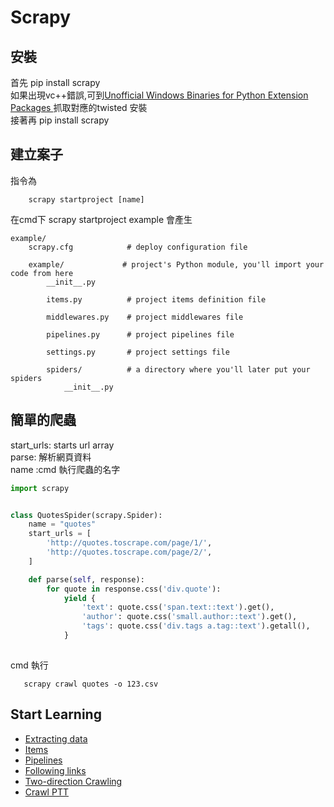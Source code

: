 # Scrapy

## 安裝
首先 pip install scrapy </br>
如果出現vc++錯誤,可到<a href="https://www.lfd.uci.edu/~gohlke/pythonlibs/#twisted ">Unofficial Windows Binaries for Python Extension Packages </a> 抓取對應的twisted 安裝</br>
接著再 pip install scrapy </br>


## 建立案子
指令為
```
    scrapy startproject [name]
```
 
在cmd下   scrapy startproject example 會產生

```
example/
    scrapy.cfg            # deploy configuration file

    example/             # project's Python module, you'll import your code from here
        __init__.py

        items.py          # project items definition file

        middlewares.py    # project middlewares file

        pipelines.py      # project pipelines file

        settings.py       # project settings file

        spiders/          # a directory where you'll later put your spiders
            __init__.py
```            

## 簡單的爬蟲


start_urls: starts url array<br>
parse: 解析網頁資料<br>
name :cmd 執行爬蟲的名字
 
```python 
import scrapy


class QuotesSpider(scrapy.Spider):
    name = "quotes"
    start_urls = [
        'http://quotes.toscrape.com/page/1/',
        'http://quotes.toscrape.com/page/2/',
    ]

    def parse(self, response):
        for quote in response.css('div.quote'):
            yield {
                'text': quote.css('span.text::text').get(),
                'author': quote.css('small.author::text').get(),
                'tags': quote.css('div.tags a.tag::text').getall(),
            }
     
 ```
 

 cmd 執行
 ```
    scrapy crawl quotes -o 123.csv 
 ```
 
 ## Start Learning
 
 <ul>
    <li><a href = "https://github.com/Eddie02582/Scrapy/tree/master/Extracting%20data">Extracting data</a></li>
    <li><a href = "https://github.com/Eddie02582/Scrapy/tree/master/Items">Items</a></li>
    <li><a href = "https://github.com/Eddie02582/Scrapy/tree/master/Pipelines">Pipelines</a></li>
    <li><a href = "https://github.com/Eddie02582/Scrapy/tree/master/Following%20links">Following links</a></li>
    <li><a href = "https://github.com/Eddie02582/Scrapy/tree/master/Two-direction%20Crawling">Two-direction Crawling</a></li>
    <li><a href = "https://github.com/Eddie02582/Scrapy/tree/master/PTT%20Spider">Crawl PTT</a></li>
</ul>
 
 
 
 
 
 
 
 
 
 
 
 
 
 
 
 
 
 